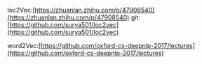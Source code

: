 loc2Vec:[https://zhuanlan.zhihu.com/p/47908540](https://zhuanlan.zhihu.com/p/47908540)
git:[https://github.com/surya501/loc2vec](https://github.com/surya501/loc2vec)

word2Vec:[https://github.com/oxford-cs-deepnlp-2017/lectures](https://github.com/oxford-cs-deepnlp-2017/lectures)
